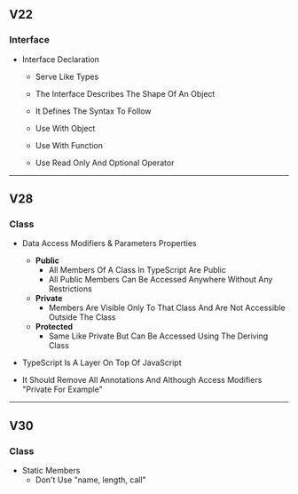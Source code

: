 ## V22

### Interface

- Interface Declaration

  - Serve Like Types
  - The Interface Describes The Shape Of An Object
  - It Defines The Syntax To Follow

  - Use With Object
  - Use With Function
  - Use Read Only And Optional Operator

---

## V28

### Class

- Data Access Modifiers & Parameters Properties

  - **Public**
    - All Members Of A Class In TypeScript Are Public
    - All Public Members Can Be Accessed Anywhere Without Any Restrictions
  - **Private**
    - Members Are Visible Only To That Class And Are Not Accessible Outside The Class
  - **Protected**
    - Same Like Private But Can Be Accessed Using The Deriving Class

- TypeScript Is A Layer On Top Of JavaScript
- It Should Remove All Annotations And Although Access Modifiers "Private For Example"

---

## V30

### Class

- Static Members
  - Don't Use "name, length, call"
